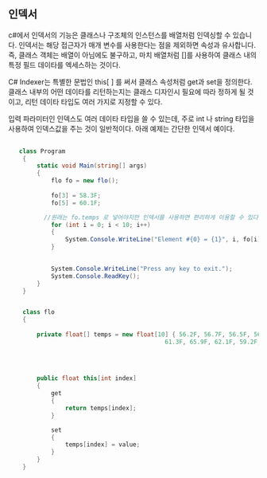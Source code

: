 ## 인덱서

 c#에서 인덱서의 기능은 클래스나 구조체의 인스턴스를 배열처럼 인덱싱할 수 있습니다. 인덱서는 해당 접근자가 매개 변수를 사용한다는 점을 제외하면 속성과 유사합니다.
 즉, 클래스 객체는 배열이 아님에도 불구하고, 마치 배열처럼 []를 사용하여 클래스 내의 특정 필드 데이타를 엑세스하는 것이다.
 
 C# Indexer는 특별한 문법인 this[ ] 를 써서 클래스 속성처럼 get과 set을 정의한다. 클래스 내부의 어떤 데이타를 리턴하는지는 클래스 디자인시 필요에 따라 정하게 될 것이고, 리턴 데이타 타입도 여러 가지로 지정할 수 있다.

입력 파라미터인 인덱스도 여러 데이타 타입을 쓸 수 있는데, 주로 int 나 string 타입을 사용하여 인덱스값을 주는 것이 일반적이다. 아래 예제는 간단한 인덱서 예이다.


```c#
 
   class Program
    {
        static void Main(string[] args)
        {
            flo fo = new flo();
   
            fo[3] = 58.3F;
            fo[5] = 60.1F;

          //원래는 fo.temps 로 넣어야지만 인덱서를 사용하면 편리하게 이용할 수 있다
            for (int i = 0; i < 10; i++)
            {
                System.Console.WriteLine("Element #{0} = {1}", i, fo[i]);
            }

        
            System.Console.WriteLine("Press any key to exit.");
            System.Console.ReadKey();
        }
    }


    class flo
    {
        
        private float[] temps = new float[10] { 56.2F, 56.7F, 56.5F, 56.9F, 58.8F,
                                            61.3F, 65.9F, 62.1F, 59.2F, 57.5F };

     
      
      
        public float this[int index]
        {
            get
            {
                return temps[index];
            }

            set
            {
                temps[index] = value;
            }
        }
    }

